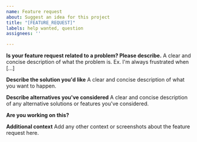 ```yaml
---
name: Feature request
about: Suggest an idea for this project
title: "[FEATURE_REQUEST]"
labels: help wanted, question
assignees: ''

---
```


**Is your feature request related to a problem? Please describe.**
A clear and concise description of what the problem is. Ex. I'm always frustrated when [...]

**Describe the solution you'd like**
A clear and concise description of what you want to happen.

**Describe alternatives you've considered**
A clear and concise description of any alternative solutions or features you've considered.

**Are you working on this?**

**Additional context**
Add any other context or screenshots about the feature request here.
